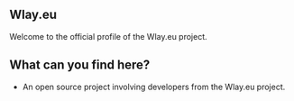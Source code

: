 ## Wlay.eu

Welcome to the official profile of the Wlay.eu project.

## What can you find here?
- An open source project involving developers from the Wlay.eu project.

